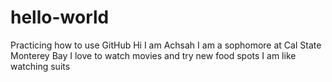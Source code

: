 # hello-world
Practicing how to use GitHub
Hi I am Achsah 
I am a sophomore at Cal State Monterey Bay
I love to watch movies and try new food spots
I am like watching suits 
